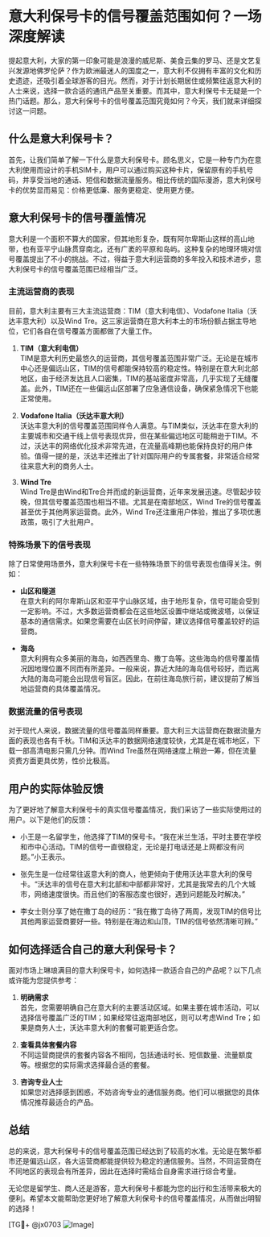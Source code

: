 # 意大利保号卡的信号覆盖范围如何？一场深度解读

提起意大利，大家的第一印象可能是浪漫的威尼斯、美食云集的罗马、还是文艺复兴发源地佛罗伦萨？作为欧洲最迷人的国度之一，意大利不仅拥有丰富的文化和历史遗迹，还吸引着全球游客的目光。然而，对于计划长期居住或频繁往返意大利的人士来说，选择一款合适的通讯产品至关重要。而其中，意大利保号卡无疑是一个热门话题。那么，意大利保号卡的信号覆盖范围究竟如何？今天，我们就来详细探讨这一问题。

## 什么是意大利保号卡？

首先，让我们简单了解一下什么是意大利保号卡。顾名思义，它是一种专门为在意大利使用而设计的手机SIM卡，用户可以通过购买这种卡片，保留原有的手机号码，并享受当地的通话、短信和数据流量服务。相比传统的国际漫游，意大利保号卡的优势显而易见：价格更低廉、服务更稳定、使用更方便。

## 意大利保号卡的信号覆盖情况

意大利是一个面积不算大的国家，但其地形复杂，既有阿尔卑斯山这样的高山地带，也有亚平宁山脉贯穿南北，还有广袤的平原和岛屿。这种复杂的地理环境对信号覆盖提出了不小的挑战。不过，得益于意大利运营商的多年投入和技术进步，意大利保号卡的信号覆盖范围已经相当广泛。

### 主流运营商的表现

目前，意大利主要有三大主流运营商：TIM（意大利电信）、Vodafone Italia（沃达丰意大利）以及Wind Tre。这三家运营商在意大利本土的市场份额占据主导地位，它们各自在信号覆盖方面都做了大量工作。

1. **TIM（意大利电信）**  
   TIM是意大利历史最悠久的运营商，其信号覆盖范围非常广泛。无论是在城市中心还是偏远山区，TIM的信号都能保持较高的稳定性。特别是在意大利北部地区，由于经济发达且人口密集，TIM的基站密度非常高，几乎实现了无缝覆盖。此外，TIM还在一些偏远山区部署了应急通信设备，确保紧急情况下也能正常使用。

2. **Vodafone Italia（沃达丰意大利）**  
   沃达丰意大利的信号覆盖范围同样令人满意。与TIM类似，沃达丰在意大利的主要城市和交通干线上信号表现优异，但在某些偏远地区可能稍逊于TIM。不过，沃达丰的网络优化技术非常先进，在流量高峰期也能保持良好的用户体验。值得一提的是，沃达丰还推出了针对国际用户的专属套餐，非常适合经常往来意大利的商务人士。

3. **Wind Tre**  
   Wind Tre是由Wind和Tre合并而成的新运营商，近年来发展迅速。尽管起步较晚，但其信号覆盖范围也相当不错。尤其是在南部地区，Wind Tre的信号覆盖甚至优于其他两家运营商。此外，Wind Tre还注重用户体验，推出了多项优惠政策，吸引了大批用户。

### 特殊场景下的信号表现

除了日常使用场景外，意大利保号卡在一些特殊场景下的信号表现也值得关注。例如：

- **山区和隧道**  
  在意大利的阿尔卑斯山区和亚平宁山脉区域，由于地形复杂，信号可能会受到一定影响。不过，大多数运营商都会在这些地区设置中继站或微波塔，以保证基本的通信需求。如果您需要在山区长时间停留，建议选择信号覆盖较好的运营商。

- **海岛**  
  意大利拥有众多美丽的海岛，如西西里岛、撒丁岛等。这些海岛的信号覆盖情况因地理位置不同而有所差异。一般来说，靠近大陆的海岛信号较好，而远离大陆的海岛可能会出现信号盲区。因此，在前往海岛旅行前，建议提前了解当地运营商的具体覆盖情况。

### 数据流量的信号表现

对于现代人来说，数据流量的信号覆盖同样重要。意大利三大运营商在数据流量方面的表现也各有千秋。TIM和沃达丰的数据网络速度较快，尤其是在城市地区，下载一部高清电影只需几分钟。而Wind Tre虽然在网络速度上稍逊一筹，但在流量资费方面更具优势，性价比极高。

## 用户的实际体验反馈

为了更好地了解意大利保号卡的真实信号覆盖情况，我们采访了一些实际使用过的用户。以下是他们的反馈：

- 小王是一名留学生，他选择了TIM的保号卡。“我在米兰生活，平时主要在学校和市中心活动。TIM的信号一直很稳定，无论是打电话还是上网都没有问题。”小王表示。

- 张先生是一位经常往返意大利的商人，他更倾向于使用沃达丰意大利的保号卡。“沃达丰的信号在意大利北部和中部都非常好，尤其是我常去的几个大城市，网络速度很快。而且他们的客服态度也很好，遇到问题能及时解决。”

- 李女士则分享了她在撒丁岛的经历：“我在撒丁岛待了两周，发现TIM的信号比其他两家运营商要好一些。特别是在海边和山顶，TIM的信号依然清晰可辨。”

## 如何选择适合自己的意大利保号卡？

面对市场上琳琅满目的意大利保号卡，如何选择一款适合自己的产品呢？以下几点或许能为您提供参考：

1. **明确需求**  
   首先，您需要明确自己在意大利的主要活动区域。如果主要在城市活动，可以选择信号覆盖广泛的TIM；如果经常往返南部地区，则可以考虑Wind Tre；如果是商务人士，沃达丰意大利的套餐可能更适合您。

2. **查看具体套餐内容**  
   不同运营商提供的套餐内容各不相同，包括通话时长、短信数量、流量额度等。根据您的实际需求选择最合适的套餐。

3. **咨询专业人士**  
   如果您对选择感到困惑，不妨咨询专业的通信服务商。他们可以根据您的具体情况推荐最适合的产品。

## 总结

总的来说，意大利保号卡的信号覆盖范围已经达到了较高的水准。无论是在繁华都市还是偏远山区，各大运营商都能提供较为稳定的通信服务。当然，不同运营商在不同地区的表现会有所差异，因此在选择时需结合自身需求进行综合考量。

无论您是留学生、商人还是游客，意大利保号卡都能为您的出行和生活带来极大的便利。希望本文能帮助您更好地了解意大利保号卡的信号覆盖情况，从而做出明智的选择！

[TG💪+ @jx0703 ![Image](https://github.com/user-attachments/assets/dbca1d08-cadb-493c-b0ec-ad6f7a83f270)]